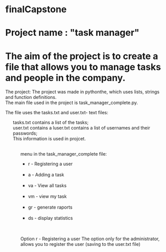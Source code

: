 # finalCapstone
# Project name : "task manager"
# The aim of the project is to create a file that allows you to manage tasks and people in the company.<br />
The project:
The project was made in pythonthe, which uses lists, strings and function definitions.<br />
The main file used in the project is task_manager_complete.py.<br />

The file uses the tasks.txt and user.txt- text files:
<ul> tasks.txt contains a list of the tasks;<br/>
     user.txt contains a luser.txt contains a list of usernames and their passwords;<br/>
    This information is used in projcet.<br/>
  <ul/>
     <br/>
 menu in the task_manager_complete file:<br/>
<ul>
    <li> r - Registering a user </li><br/>
     <li> a - Adding a task </li><br/>
     <li> va - View all tasks </li><br/>
     <li> vm - view my task </li><br/>
     <li> gr - generate raports </li><br/>
     <li> ds - display statistics </li><br/>
     </ul><br/>
<p>Option r - Registering a user The option only for the administrator, allows you to register the user (saving to the user.txt file)</p><br/>
